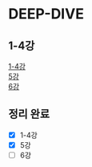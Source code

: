 # DEEP-DIVE

## 1-4강
<a href="./1-4강.md">1-4강</a><br>
<a href="./5강.md">5강</a><br>
<a href="./6강.md">6강</a><br>

## 정리 완료
- [x] 1-4강
- [x] 5강
- [ ] 6강